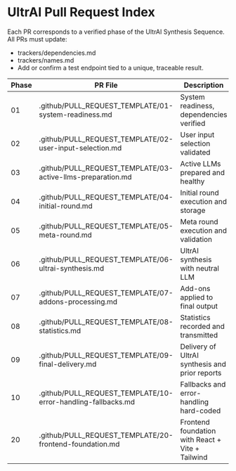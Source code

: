 # UltrAI Pull Request Index

Each PR corresponds to a verified phase of the UltrAI Synthesis Sequence.
All PRs must update:
- trackers/dependencies.md
- trackers/names.md
- Add or confirm a test endpoint tied to a unique, traceable result.

| Phase | PR File | Description |
|-------|---------|-------------|
| 01 | .github/PULL_REQUEST_TEMPLATE/01-system-readiness.md | System readiness, dependencies verified |
| 02 | .github/PULL_REQUEST_TEMPLATE/02-user-input-selection.md | User input selection validated |
| 03 | .github/PULL_REQUEST_TEMPLATE/03-active-llms-preparation.md | Active LLMs prepared and healthy |
| 04 | .github/PULL_REQUEST_TEMPLATE/04-initial-round.md | Initial round execution and storage |
| 05 | .github/PULL_REQUEST_TEMPLATE/05-meta-round.md | Meta round execution and validation |
| 06 | .github/PULL_REQUEST_TEMPLATE/06-ultrai-synthesis.md | UltrAI synthesis with neutral LLM |
| 07 | .github/PULL_REQUEST_TEMPLATE/07-addons-processing.md | Add-ons applied to final output |
| 08 | .github/PULL_REQUEST_TEMPLATE/08-statistics.md | Statistics recorded and transmitted |
| 09 | .github/PULL_REQUEST_TEMPLATE/09-final-delivery.md | Delivery of UltrAI synthesis and prior reports |
| 10 | .github/PULL_REQUEST_TEMPLATE/10-error-handling-fallbacks.md | Fallbacks and error-handling hard-coded |
| 20 | .github/PULL_REQUEST_TEMPLATE/20-frontend-foundation.md | Frontend foundation with React + Vite + Tailwind |
